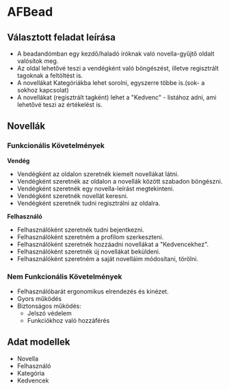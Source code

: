 # AFBead
## Választott feladat leírása
- A beadandómban egy kezdő/haladó íróknak való novella-gyűjtő oldalt valósítok meg.
- Az oldal lehetővé teszi a vendégként való böngészést, illetve regisztrált tagoknak a feltöltést is.
- A novellákat Kategóriákba lehet sorolni, egyszerre többe is.(sok- a sokhoz kapcsolat)
- A novellákat (regisztrált tagként) lehet a "Kedvenc" - listához adni, ami lehetővé teszi az értékelést is.

## Novellák
### Funkcionális Követelmények

**Vendég**
- Vendégként az oldalon szeretnék kiemelt novellákat látni.
- Vendégként szeretnék az oldalon a novellák között szabadon böngészni.
- Vendégként szeretnék egy novella-leírást megtekinteni.
- Vendégként szeretnék novellát keresni.
- Vendégként szeretnék tudni regisztrálni az oldalra.

**Felhasználó**
- Felhasználóként szeretnék tudni bejentkezni.
- Felhasználóként szeretném a profilom szerkeszteni.
- Felhasználóként szeretnék hozzáadni novellákat a "Kedvencekhez".
- Felhasználóként szeretnék új novellákat beküldeni.
- Felhasználóként szeretném a saját novelláim módosítani, törölni.

### Nem Funkcionális Követelmények
- Felhasználóbarát ergonomikus elrendezés és kinézet.
- Gyors működés
- Biztonságos működés: 
	- Jelszó védelem
	- Funkciókhoz való hozzáférés
	
## Adat modellek
- Novella
- Felhasználó
- Kategória
- Kedvencek
